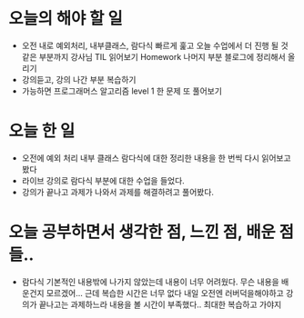 # 오늘의 해야 할 일
* 오전 내로 예외처리, 내부클래스, 람다식 빠르게 훑고 오늘 수업에서 더 진행 될 것 같은 부분까지 강사님
TIL 읽어보기 Homework 나머지 부분 블로그에 정리해서 올리기
* 강의듣고, 강의 나간 부분 복습하기
* 가능하면 프로그래머스 알고리즘 level 1 한 문제 또 풀어보기

# 오늘 한 일
* 오전에 예외 처리 내부 클래스 람다식에 대한 정리한 내용을 한 번씩 다시 읽어보고 봤다 
* 라이브 강의로 람다식 부분에 대한 수업을 들었다.
* 강의가 끝나고 과제가 나와서 과제를 해결하려고 풀어봤다.
# 오늘 공부하면서 생각한 점, 느낀 점, 배운 점들..

* 람다식 기본적인 내용밖에 나가지 않았는데 내용이 너무 어려웠다.
무슨 내용을 배운건지 모르겠어... 근데 복습한 시간은 너무 없다 내일 오전엔 러버덕을해야하고
강의가 끝나고는 과제하느라 내용을 볼 시간이 부족했다.. 최대한 복습하고 가야지